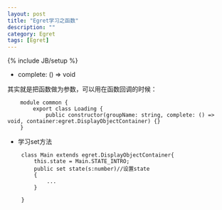 ```yaml
---
layout: post
title: "Egret学习之函数"
description: ""
category: Egret
tags: [Egret]
---
```

{% include JB/setup %}


 - complete: () => void

 其实就是把函数做为参数，可以用在函数回调的时候：

		module common {
		    export class Loading {
				public constructor(groupName: string, complete: () => void, container:egret.DisplayObjectContainer) {}
		}


 - 学习set方法

		class Main extends egret.DisplayObjectContainer{
			this.state = Main.STATE_INTRO;
			public set state(s:number)//设置state
		    {
		    	...
		    }
		    
		}
